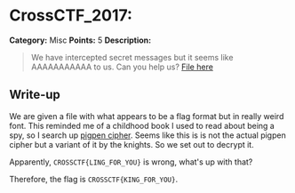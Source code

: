 # CrossCTF_2017:

**Category:** Misc
**Points:** 5
**Description:**

>We have intercepted secret messages but it seems like AAAAAAAAAAA to us. Can you help us?
[File here](flag.png)

## Write-up
We are given a file with what appears to be a flag format but in really weird font. This reminded me of a childhood book I used to read about being a spy, so I search up [pigpen cipher](https://en.wikipedia.org/wiki/Pigpen_cipher). Seems like this is is not the actual pigpen cipher but a variant of it by the knights. So we set out to decrypt it.

Apparently, `CROSSCTF{LING_FOR_YOU}` is wrong, what's up with that?

Therefore, the flag is `CROSSCTF{KING_FOR_YOU}`.
